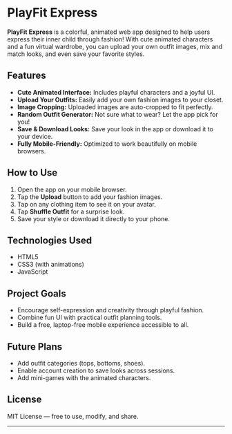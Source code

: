 # PlayFit Express

**PlayFit Express** is a colorful, animated web app designed to help users express their inner child through fashion! With cute animated characters and a fun virtual wardrobe, you can upload your own outfit images, mix and match looks, and even save your favorite styles.

## Features

- **Cute Animated Interface:** Includes playful characters and a joyful UI.
- **Upload Your Outfits:** Easily add your own fashion images to your closet.
- **Image Cropping:** Uploaded images are auto-cropped to fit perfectly.
- **Random Outfit Generator:** Not sure what to wear? Let the app pick for you!
- **Save & Download Looks:** Save your look in the app or download it to your device.
- **Fully Mobile-Friendly:** Optimized to work beautifully on mobile browsers.

## How to Use

1. Open the app on your mobile browser.
2. Tap the **Upload** button to add your fashion images.
3. Tap on any clothing item to see it on your avatar.
4. Tap **Shuffle Outfit** for a surprise look.
5. Save your style or download it directly to your phone.

## Technologies Used

- HTML5
- CSS3 (with animations)
- JavaScript


## Project Goals

- Encourage self-expression and creativity through playful fashion.
- Combine fun UI with practical outfit planning tools.
- Build a free, laptop-free mobile experience accessible to all.

## Future Plans

- Add outfit categories (tops, bottoms, shoes).
- Enable account creation to save looks across sessions.
- Add mini-games with the animated characters.

## License

MIT License — free to use, modify, and share.

---
